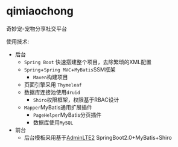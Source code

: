 # qimiaochong

奇妙宠-宠物分享社交平台


使用技术:

* 后台
  * `Spring Boot` 快速搭建整个项目，去除繁琐的XML配置
  * `Spring`+`Spring MVC`+`MyBatis`SSM框架
	* `Maven`构建项目
  * 页面引擎采用 `Thymeleaf`
  * 数据库连接池使用`druid`
	* `Shiro`权限框架，权限基于RBAC设计
  * `Mapper`MyBatis通用扩展插件
	* `PageHelper`MyBatis分页插件
	* 数据库使用`MySQL`
* 前台
  * 后台模板采用基于[AdminLTE2](https://github.com/almasaeed2010/AdminLTE)
SpringBoot2.0+MyBatis+Shiro
